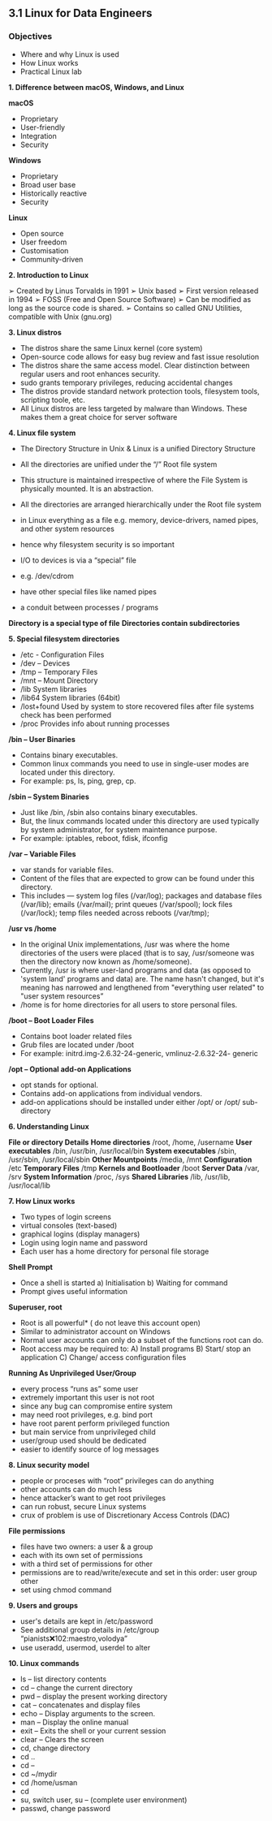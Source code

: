 ## 3.1 Linux for Data Engineers

### Objectives
- Where and why Linux is used
- How Linux works
- Practical Linux lab

**1. Difference between macOS, Windows, and Linux**

**macOS**
- Proprietary
- User-friendly
- Integration
- Security

**Windows**
- Proprietary
- Broad user base
- Historically reactive
- Security

**Linux**
- Open source
- User freedom
- Customisation
- Community-driven

**2. Introduction to Linux**

➢ Created by Linus Torvalds in 1991
➢ Unix based
➢ First version released in 1994
➢ FOSS (Free and Open Source Software)
➢ Can be modified as long as the source code is shared.
➢ Contains so called GNU Utilities, compatible with Unix (gnu.org)

**3. Linux distros**
- The distros share the same Linux kernel (core system) 
- Open-source code allows for easy bug review and fast issue resolution
- The distros share the same access model. Clear distinction between regular users and root enhances security.
- sudo grants temporary privileges, reducing accidental changes
- The distros provide standard network protection tools, filesystem tools, scripting toole, etc.
- All Linux distros are less targeted by malware than Windows. These makes them a great choice for server software

**4. Linux file system**
- The Directory Structure in Unix & Linux is a unified Directory Structure
- All the directories are unified under the “/” Root file system
- This structure is maintained irrespective of where the File System is physically mounted. It is an abstraction.
- All the directories are arranged hierarchically under the Root file system

- in Linux everything as a file e.g. memory, device-drivers, named pipes, and other system resources
- hence why filesystem security is so important
- I/O to devices is via a “special” file
- e.g. /dev/cdrom
- have other special files like named pipes
- a conduit between processes / programs

**Directory is a special type of file**
**Directories contain subdirectories**

**5. Special filesystem directories**
- /etc - Configuration Files
- /dev – Devices
- /tmp – Temporary Files
- /mnt – Mount Directory
- /lib System libraries
- /lib64 System libraries (64bit)
- /lost+found Used by system to store recovered files after file systems check has been performed
- /proc Provides info about running processes

**/bin – User Binaries**
- Contains binary executables.
- Common linux commands you need to use in single-user modes are located under this directory.
- For example: ps, ls, ping, grep, cp.

**/sbin – System Binaries**
- Just like /bin, /sbin also contains binary executables.
- But, the linux commands located under this directory are used
typically by system administrator, for system maintenance purpose.
- For example: iptables, reboot, fdisk, ifconfig

**/var – Variable Files**
- var stands for variable files.
- Content of the files that are expected to grow can be found under this directory.
- This includes — system log files (/var/log); packages and database files (/var/lib); emails (/var/mail); print queues (/var/spool); lock files (/var/lock); temp files needed across reboots (/var/tmp);

**/usr vs /home**
- In the original Unix implementations, /usr was where the home directories of the users were placed (that is to say, /usr/someone
was then the directory now known as /home/someone).
- Currently, /usr is where user-land programs and data (as opposed to 'system land' programs and data) are. The name hasn't changed,
but it's meaning has narrowed and lengthened from "everything user related" to "user system resources”
- /home is for home directories for all users to store personal files.

**/boot – Boot Loader Files**
- Contains boot loader related files
- Grub files are located under /boot
- For example: initrd.img-2.6.32-24-generic, vmlinuz-2.6.32-24- generic

**/opt – Optional add-on Applications**
- opt stands for optional.
- Contains add-on applications from individual vendors.
- add-on applications should be installed under either /opt/ or /opt/ sub-directory

**6. Understanding Linux**

**File or directory Details**
**Home directories** /root, /home, /username
**User executables** /bin, /usr/bin, /usr/local/bin
**System executables** /sbin, /usr/sbin, /usr/local/sbin
**Other Mountpoints** /media, /mnt
**Configuration** /etc
**Temporary Files** /tmp
**Kernels and Bootloader** /boot
**Server Data** /var, /srv
**System Information** /proc, /sys
**Shared Libraries** /lib, /usr/lib, /usr/local/lib

**7. How Linux works**

- Two types of login screens
- virtual consoles (text-based)
- graphical logins (display managers)
- Login using login name and password
- Each user has a home directory for personal file storage

 **Shell Prompt**
 - Once a shell is started
a) Initialisation
b) Waiting for command
- Prompt gives useful information

**Superuser, root**
- Root is all powerful* ( do not leave this account open)
- Similar to administrator account on Windows
- Normal user accounts can only do a subset of the functions root can do.
- Root access may be required to:
A) Install programs
B) Start/ stop an application
C) Change/ access configuration files

**Running As Unprivileged User/Group**
- every process “runs as” some user
- extremely important this user is not root
- since any bug can compromise entire system
- may need root privileges, e.g. bind port
- have root parent perform privileged function
- but main service from unprivileged child
- user/group used should be dedicated
- easier to identify source of log messages

**8. Linux security model**
- people or proceses with “root” privileges can do anything
- other accounts can do much less
- hence attacker’s want to get root privileges
- can run robust, secure Linux systems
- crux of problem is use of Discretionary Access Controls (DAC)

**File permissions**
- files have two owners: a user & a group
- each with its own set of permissions
- with a third set of permissions for other
- permissions are to read/write/execute and set in this order: user group other
- set using chmod command

**9. Users and groups**
- user's details are kept in /etc/password
- See additional group details in /etc/group “pianists:x:102:maestro,volodya”
- use useradd, usermod, userdel to alter

**10. Linux commands**
- ls – list directory contents
- cd – change the current directory
- pwd – display the present working directory
- cat – concatenates and display files
- echo – Display arguments to the screen.
- man – Display the online manual
- exit – Exits the shell or your current session
- clear – Clears the screen
- cd, change directory
- cd ..
- cd –
- cd ~/mydir
- cd /home/usman
- cd
- su, switch user, su – (complete user environment)
- passwd, change password

